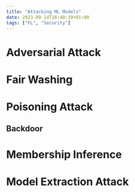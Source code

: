 ```yaml
---
title: "Attacking ML Models"
date: 2023-09-14T16:40:39+01:00
tags: ["FL", "Security"]
---
```


# Adversarial Attack

# Fair Washing

# Poisoning Attack

## Backdoor

# Membership Inference

# Model Extraction Attack
